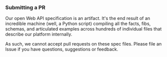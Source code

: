 ###  Submitting a PR

Our open Web API specification is an artifact. It's the end result of an incredible machine (well, a Python script) compiling all the facts, fibs, schemas, and articulated examples across hundreds of individual files that describe our platform internally.

As such, we cannot accept pull requests on these spec files. Please file an Issue if you have questions, suggestions or feedback.
